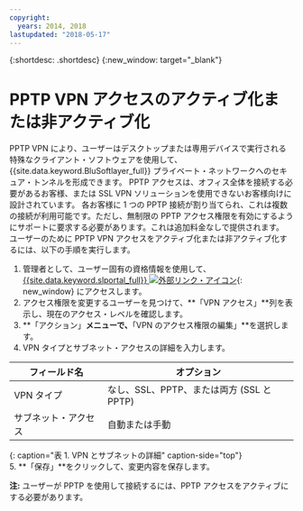 ```yaml
---
copyright:
  years: 2014, 2018
lastupdated: "2018-05-17"
---
```


{:shortdesc: .shortdesc}
{:new_window: target="_blank"}

# PPTP VPN アクセスのアクティブ化または非アクティブ化

PPTP VPN により、ユーザーはデスクトップまたは専用デバイスで実行される特殊なクライアント・ソフトウェアを使用して、{{site.data.keyword.BluSoftlayer_full}} プライベート・ネットワークへのセキュア・トンネルを形成できます。 PPTP アクセスは、オフィス全体を接続する必要があるお客様、または SSL VPN ソリューションを使用できないお客様向けに設計されています。 各お客様に 1 つの PPTP 接続が割り当てられ、これは複数の接続が利用可能です。ただし、無制限の PPTP アクセス権限を有効にするようにサポートに要求する必要があります。これは追加料金なしで提供されます。 ユーザーのために PPTP VPN アクセスをアクティブ化または非アクティブ化するには、以下の手順を実行します。

1. 管理者として、ユーザー固有の資格情報を使用して、[{{site.data.keyword.slportal_full}} ![外部リンク・アイコン](../../icons/launch-glyph.svg "外部リンク・アイコン")](https://control.softlayer.com/){: new_window} にアクセスします。
2. アクセス権限を変更するユーザーを見つけて、**「VPN アクセス」**列を表示し、現在のアクセス・レベルを確認します。
3. **「アクション」**メニューで、**「VPN のアクセス権限の編集」**を選択します。
4. VPN タイプとサブネット・アクセスの詳細を入力します。

|フィールド名  |オプション   |
| -----------| ------------ |
| VPN タイプ   | なし、SSL、PPTP、または両方 (SSL と PPTP) |
|サブネット・アクセス | 自動または手動 |           
{: caption="表 1. VPN とサブネットの詳細" caption-side="top"}   
5. **「保存」**をクリックして、変更内容を保存します。

   **注:** ユーザーが PPTP を使用して接続するには、PPTP アクセスをアクティブにする必要があります。
